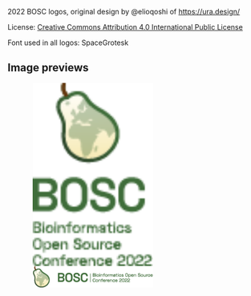 2022 BOSC logos, original design by @elioqoshi of https://ura.design/

License: [Creative Commons Attribution 4.0 International Public License](LICENSE)

Font used in all logos: SpaceGrotesk

## Image previews

<p>
<img align="left" src="./Colour.Vertical Full Title.png" width="240" hspace="50"/>
<img align="left" src="./Colour Horizontal Full Name.png" width="240" hspace="50"/>
</br>
</br>
</br>
</p>

